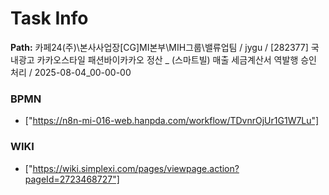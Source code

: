 # Task Info

**Path:** 카페24(주)\본사사업장\[CG]MI본부\MIH그룹\밸류업팀 / jygu / [282377] 국내광고 카카오스타일 패션바이카카오 정산 _ (스마트빌) 매출 세금계산서 역발행 승인 처리 / 2025-08-04_00-00-00

### BPMN
- ["https://n8n-mi-016-web.hanpda.com/workflow/TDvnrOjUr1G1W7Lu"]

### WIKI
- ["https://wiki.simplexi.com/pages/viewpage.action?pageId=2723468727"]

